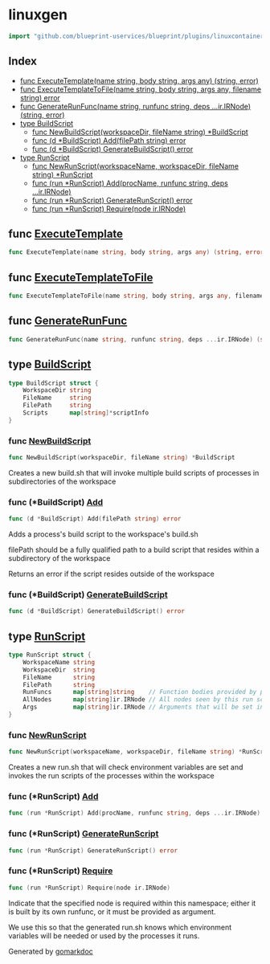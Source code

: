 <!-- Code generated by gomarkdoc. DO NOT EDIT -->

# linuxgen

```go
import "github.com/blueprint-uservices/blueprint/plugins/linuxcontainer/linuxgen"
```

## Index

- [func ExecuteTemplate\(name string, body string, args any\) \(string, error\)](<#ExecuteTemplate>)
- [func ExecuteTemplateToFile\(name string, body string, args any, filename string\) error](<#ExecuteTemplateToFile>)
- [func GenerateRunFunc\(name string, runfunc string, deps ...ir.IRNode\) \(string, error\)](<#GenerateRunFunc>)
- [type BuildScript](<#BuildScript>)
  - [func NewBuildScript\(workspaceDir, fileName string\) \*BuildScript](<#NewBuildScript>)
  - [func \(d \*BuildScript\) Add\(filePath string\) error](<#BuildScript.Add>)
  - [func \(d \*BuildScript\) GenerateBuildScript\(\) error](<#BuildScript.GenerateBuildScript>)
- [type RunScript](<#RunScript>)
  - [func NewRunScript\(workspaceName, workspaceDir, fileName string\) \*RunScript](<#NewRunScript>)
  - [func \(run \*RunScript\) Add\(procName, runfunc string, deps ...ir.IRNode\)](<#RunScript.Add>)
  - [func \(run \*RunScript\) GenerateRunScript\(\) error](<#RunScript.GenerateRunScript>)
  - [func \(run \*RunScript\) Require\(node ir.IRNode\)](<#RunScript.Require>)


<a name="ExecuteTemplate"></a>
## func [ExecuteTemplate](<https://gitlab.mpi-sws.org/cld/blueprint2/blueprint/blob/main/plugins/linuxcontainer/linuxgen/template.go#L17>)

```go
func ExecuteTemplate(name string, body string, args any) (string, error)
```



<a name="ExecuteTemplateToFile"></a>
## func [ExecuteTemplateToFile](<https://gitlab.mpi-sws.org/cld/blueprint2/blueprint/blob/main/plugins/linuxcontainer/linuxgen/template.go#L21>)

```go
func ExecuteTemplateToFile(name string, body string, args any, filename string) error
```



<a name="GenerateRunFunc"></a>
## func [GenerateRunFunc](<https://gitlab.mpi-sws.org/cld/blueprint2/blueprint/blob/main/plugins/linuxcontainer/linuxgen/runfunc.go#L21>)

```go
func GenerateRunFunc(name string, runfunc string, deps ...ir.IRNode) (string, error)
```



<a name="BuildScript"></a>
## type [BuildScript](<https://gitlab.mpi-sws.org/cld/blueprint2/blueprint/blob/main/plugins/linuxcontainer/linuxgen/build.sh.go#L22-L27>)



```go
type BuildScript struct {
    WorkspaceDir string
    FileName     string
    FilePath     string
    Scripts      map[string]*scriptInfo
}
```

<a name="NewBuildScript"></a>
### func [NewBuildScript](<https://gitlab.mpi-sws.org/cld/blueprint2/blueprint/blob/main/plugins/linuxcontainer/linuxgen/build.sh.go#L33>)

```go
func NewBuildScript(workspaceDir, fileName string) *BuildScript
```

Creates a new build.sh that will invoke multiple build scripts of processes in subdirectories of the workspace

<a name="BuildScript.Add"></a>
### func \(\*BuildScript\) [Add](<https://gitlab.mpi-sws.org/cld/blueprint2/blueprint/blob/main/plugins/linuxcontainer/linuxgen/build.sh.go#L50>)

```go
func (d *BuildScript) Add(filePath string) error
```

Adds a process's build script to the workspace's build.sh

filePath should be a fully qualified path to a build script that resides within a subdirectory of the workspace

Returns an error if the script resides outside of the workspace

<a name="BuildScript.GenerateBuildScript"></a>
### func \(\*BuildScript\) [GenerateBuildScript](<https://gitlab.mpi-sws.org/cld/blueprint2/blueprint/blob/main/plugins/linuxcontainer/linuxgen/build.sh.go#L71>)

```go
func (d *BuildScript) GenerateBuildScript() error
```



<a name="RunScript"></a>
## type [RunScript](<https://gitlab.mpi-sws.org/cld/blueprint2/blueprint/blob/main/plugins/linuxcontainer/linuxgen/run.sh.go#L16-L24>)



```go
type RunScript struct {
    WorkspaceName string
    WorkspaceDir  string
    FileName      string
    FilePath      string
    RunFuncs      map[string]string    // Function bodies provided by processes
    AllNodes      map[string]ir.IRNode // All nodes seen by this run script
    Args          map[string]ir.IRNode // Arguments that will be set in calling the environment
}
```

<a name="NewRunScript"></a>
### func [NewRunScript](<https://gitlab.mpi-sws.org/cld/blueprint2/blueprint/blob/main/plugins/linuxcontainer/linuxgen/run.sh.go#L30>)

```go
func NewRunScript(workspaceName, workspaceDir, fileName string) *RunScript
```

Creates a new run.sh that will check environment variables are set and invokes the run scripts of the processes within the workspace

<a name="RunScript.Add"></a>
### func \(\*RunScript\) [Add](<https://gitlab.mpi-sws.org/cld/blueprint2/blueprint/blob/main/plugins/linuxcontainer/linuxgen/run.sh.go#L54>)

```go
func (run *RunScript) Add(procName, runfunc string, deps ...ir.IRNode)
```



<a name="RunScript.GenerateRunScript"></a>
### func \(\*RunScript\) [GenerateRunScript](<https://gitlab.mpi-sws.org/cld/blueprint2/blueprint/blob/main/plugins/linuxcontainer/linuxgen/run.sh.go#L64>)

```go
func (run *RunScript) GenerateRunScript() error
```



<a name="RunScript.Require"></a>
### func \(\*RunScript\) [Require](<https://gitlab.mpi-sws.org/cld/blueprint2/blueprint/blob/main/plugins/linuxcontainer/linuxgen/run.sh.go#L50>)

```go
func (run *RunScript) Require(node ir.IRNode)
```

Indicate that the specified node is required within this namespace; either it is built by its own runfunc, or it must be provided as argument.

We use this so that the generated run.sh knows which environment variables will be needed or used by the processes it runs.

Generated by [gomarkdoc](<https://github.com/princjef/gomarkdoc>)

